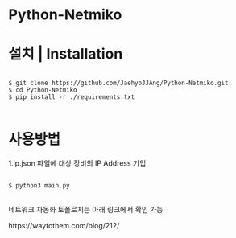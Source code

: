 # Python-Netmiko

<h1>설치 | Installation</h1>
<pre>
<code>
$ git clone https://github.com/JaehyoJJAng/Python-Netmiko.git
$ cd Python-Netmiko
$ pip install -r ./requirements.txt
</code>
</pre>

<h1>사용방법</h1>
1.ip.json 파일에 대상 장비의 IP Address 기입
<pre>
<code>
$ python3 main.py
</code>
</pre>

<p>네트워크 자동화 토폴로지는 아래 링크에서 확인 가능</p>
https://waytothem.com/blog/212/
